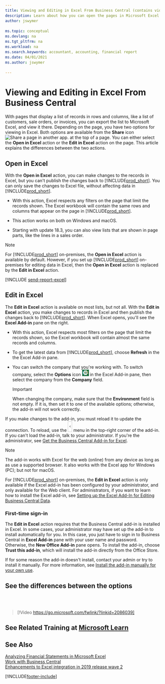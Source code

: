 ```yaml
---
title: Viewing and Editing in Excel From Business Central (contains video)
description: Learn about how you can open the pages in Microsoft Excel from Business Central for better data analysis.
author: jswymer

ms.topic: conceptual
ms.devlang: na
ms.tgt_pltfrm: na
ms.workload: na
ms.search.keywords: accountant, accounting, financial report
ms.date: 04/01/2021
ms.author: jswymer

---
```

# Viewing and Editing in Excel From Business Central

With pages that display a list of records in rows and columns, like a list of customers, sale orders, or invoices, you can export the list to Microsoft Excel, and view it there. Depending on the page, you have two options for viewing in Excel. Both options are available from the **Share** icon ![Share a page in another app.](media/share-icon.png) at the top of a page. You can either select the **Open in Excel** action or the **Edit in Excel** action on the page. This article explains the differences between the two actions.

## Open in Excel

With the **Open in Excel** action, you can make changes to the records in Excel, but you can't publish the changes back to [!INCLUDE[prod_short](includes/prod_short.md)]. You can only save the changes to Excel file, without affecting data in [!INCLUDE[prod_short](includes/prod_short.md)].

- With this action, Excel respects any filters on the page that limit the records shown. The Excel workbook will contain the same rows and columns that appear on the page in [!INCLUDE[prod_short](includes/prod_short.md)].

- This action works on both on Windows and macOS.

- Starting with update 18.3, you can also view lists that are shown in page parts, like the lines in a sales order. 

> [!NOTE]
> For [!INCLUDE[prod_short](includes/prod_short.md)] on-premises, the **Open in Excel** action is available by default. However, if you set up [!INCLUDE[prod_short](includes/prod_short.md)] on-premises for editing data in Excel, then the **Open in Excel** action is replaced by the **Edit in Excel** action.

[!INCLUDE [send-report-excel](includes/send-report-excel.md)]  

## Edit in Excel

The **Edit in Excel** action is available on most lists, but not all. With the **Edit in Excel** action, you make changes to records in Excel and then publish the changes back to [!INCLUDE[prod_short](includes/prod_short.md)]. When Excel opens, you'll see the **Excel Add-in** pane on the right.

- With this action, Excel respects most filters on the page that limit the records shown, so the Excel workbook will contain almost the same records and columns.

- To get the latest data from [!INCLUDE[prod_short](includes/prod_short.md)], choose **Refresh** in the the Excel Add-in pane.

- You can switch the company that you're working with. To switch company, select the **Options** icon ![Excel add-in options.](media/cogwheel.png "Excel add-in options") in the Excel Add-in pane, then select the company from the **Company** field.  

    > [!IMPORTANT]
    > When changing the company, make sure that the **Environment** field is not empty. If it is, then set it to one of the available options; otherwise, the add-in will not work correctly.  

If you make changes to the add-in, you must reload it to update the connection. To reload, use the ![Excel add-in menu](media/excel-addin-menu.png "Excel add-in menu") menu in the top-right corner of the add-in. If you can't load the add-in, talk to your administrator. If you're the administrator, see [Get the Business Central Add-in for Excel](admin-deploy-excel-addin.md).

> [!NOTE]
> The add-in works with Excel for the web (online) from any device as long as as use a supported browser. It also works with the Excel app for Windows (PC); but not for macOS.
>
> For [!INCLUDE[prod_short](includes/prod_short.md)] on-premises, the **Edit in Excel** action is only available if the Excel add-in has been configured by your administrator, and only available for the Web client. For administrators, if you want to learn how to install the Excel add-in, see [Setting up the Excel Add-In for Editing Business Central Data](/dynamics365/business-central/dev-itpro/administration/configuring-excel-addin).


<!-- Note for later: here we're immediately jumping to pretty advanced topics like changing company or reloading the addin. Fine to keep them for now. In the future, we will first need to explain in more detail the actual functionality of the addin, primarily these sub-sections:

Refreshing record data in Excel
Editing and publishing back to Business Central
Creating new records from Excel
Crafting your own editable Excel.
Point (4) is where it gets interesting for changing/specifying company, environment and other connection settings-->

### First-time sign-in

The **Edit in Excel** action requires that the Business Central add-in is installed in Excel. In some cases, your administrator may have set up the add-in to install automatically for you. In this case, you just have to sign in to Business Central in **Excel Add-in** pane with your user name and password. Otherwise, the **New Office Add-in** pane opens. To install the add-in, choose **Trust this add-in**, which will install the add-in directly from the Office Store.

If for some reason the add-in doesn't install, contact your admin or try to install it manually. For more information, see [Install the add-in manually for your own use](admin-deploy-excel-addin.md#install).

## See the differences between the options
<br><br>  

> [!Video https://go.microsoft.com/fwlink/?linkid=2086039]

## See Related Training at [Microsoft Learn](/learn/modules/configure-powerbi-excel-dynamics-365-business-central/index)

## See Also

[Analyzing Financial Statements in Microsoft Excel](finance-analyze-excel.md)  
[Work with Business Central](ui-work-product.md)  
[Enhancements to Excel integration in 2019 release wave 2](/dynamics365-release-plan/2019wave2/dynamics365-business-central/enhancements-excel-integration)  


[!INCLUDE[footer-include](includes/footer-banner.md)]